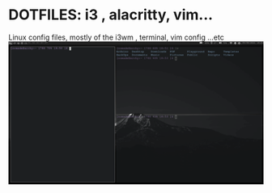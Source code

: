 # DOTFILES: i3 , alacritty, vim...  
Linux config files, mostly of the i3wm , terminal, vim config ...etc
![Plain](.screenshots/sst.png)